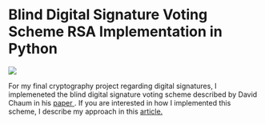 # Blind Digital Signature Voting Scheme RSA Implementation in Python

<img src=https://cloud.githubusercontent.com/assets/16689974/25491602/748308da-2b3e-11e7-898e-d928565479c5.gif>

For my final cryptography project regarding digital signatures, I implemeneted the blind digital signature voting scheme described by David Chaum in his <a href=http://sceweb.sce.uhcl.edu/yang/teaching/csci5234WebSecurityFall2011/Chaum-blind-signatures.PDF>paper </a>. If you are interested in how I implemented this scheme, I describe my approach in this <a href=https://steemit.com/cryptography/@robertdurst10/blind-digital-signature-voting-scheme-implementation>article.</a> 
